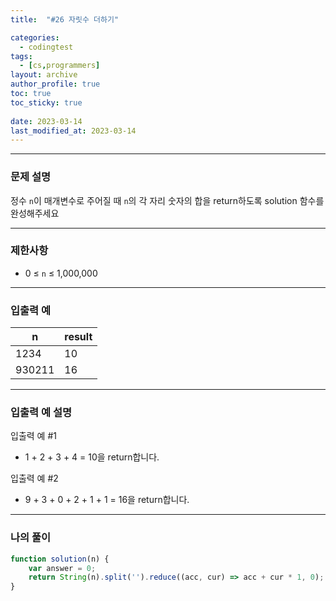 ```yaml
---
title:  "#26 자릿수 더하기"

categories:
  - codingtest
tags:
  - [cs,programmers]
layout: archive
author_profile: true
toc: true
toc_sticky: true
 
date: 2023-03-14
last_modified_at: 2023-03-14
---
```


---

### 문제 설명

정수 `n`이 매개변수로 주어질 때 `n`의 각 자리 숫자의 합을 return하도록 solution 함수를 완성해주세요

---

### 제한사항

- 0 ≤ `n` ≤ 1,000,000

---

### 입출력 예

| n | result |
| --- | --- |
| 1234 | 10 |
| 930211 | 16 |

---

### 입출력 예 설명

입출력 예 #1

- 1 + 2 + 3 + 4 = 10을 return합니다.

입출력 예 #2

- 9 + 3 + 0 + 2 + 1 + 1 = 16을 return합니다.

---

### 나의 풀이

```jsx
function solution(n) {
    var answer = 0;
    return String(n).split('').reduce((acc, cur) => acc + cur * 1, 0); 
}
```